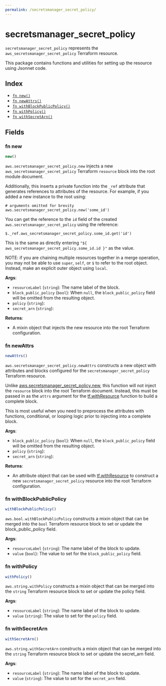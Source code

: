 ```yaml
---
permalink: /secretsmanager_secret_policy/
---
```


# secretsmanager_secret_policy

`secretsmanager_secret_policy` represents the `aws_secretsmanager_secret_policy` Terraform resource.



This package contains functions and utilities for setting up the resource using Jsonnet code.


## Index

* [`fn new()`](#fn-new)
* [`fn newAttrs()`](#fn-newattrs)
* [`fn withBlockPublicPolicy()`](#fn-withblockpublicpolicy)
* [`fn withPolicy()`](#fn-withpolicy)
* [`fn withSecretArn()`](#fn-withsecretarn)

## Fields

### fn new

```ts
new()
```


`aws.secretsmanager_secret_policy.new` injects a new `aws_secretsmanager_secret_policy` Terraform `resource`
block into the root module document.

Additionally, this inserts a private function into the `_ref` attribute that generates references to attributes of the
resource. For example, if you added a new instance to the root using:

    # arguments omitted for brevity
    aws.secretsmanager_secret_policy.new('some_id')

You can get the reference to the `id` field of the created `aws.secretsmanager_secret_policy` using the reference:

    $._ref.aws_secretsmanager_secret_policy.some_id.get('id')

This is the same as directly entering `"${ aws_secretsmanager_secret_policy.some_id.id }"` as the value.

NOTE: if you are chaining multiple resources together in a merge operation, you may not be able to use `super`, `self`,
or `$` to refer to the root object. Instead, make an explicit outer object using `local`.

**Args**:
  - `resourceLabel` (`string`): The name label of the block.
  - `block_public_policy` (`bool`):  When `null`, the `block_public_policy` field will be omitted from the resulting object.
  - `policy` (`string`): 
  - `secret_arn` (`string`): 

**Returns**:
- A mixin object that injects the new resource into the root Terraform configuration.


### fn newAttrs

```ts
newAttrs()
```


`aws.secretsmanager_secret_policy.newAttrs` constructs a new object with attributes and blocks configured for the `secretsmanager_secret_policy`
Terraform resource.

Unlike [aws.secretsmanager_secret_policy.new](#fn-secretsmanager_secret_policynew), this function will not inject the `resource`
block into the root Terraform document. Instead, this must be passed in as the `attrs` argument for the
[tf.withResource](https://github.com/tf-libsonnet/core/tree/main/docs#fn-withresource) function to build a complete block.

This is most useful when you need to preprocess the attributes with functions, conditional, or looping logic prior to
injecting into a complete block.

**Args**:
  - `block_public_policy` (`bool`):  When `null`, the `block_public_policy` field will be omitted from the resulting object.
  - `policy` (`string`): 
  - `secret_arn` (`string`): 

**Returns**:
  - An attribute object that can be used with [tf.withResource](https://github.com/tf-libsonnet/core/tree/main/docs#fn-withresource) to construct a new `secretsmanager_secret_policy` resource into the root Terraform configuration.


### fn withBlockPublicPolicy

```ts
withBlockPublicPolicy()
```

`aws.bool.withBlockPublicPolicy` constructs a mixin object that can be merged into the `bool`
Terraform resource block to set or update the block_public_policy field.



**Args**:
  - `resourceLabel` (`string`): The name label of the block to update.
  - `value` (`bool`): The value to set for the `block_public_policy` field.


### fn withPolicy

```ts
withPolicy()
```

`aws.string.withPolicy` constructs a mixin object that can be merged into the `string`
Terraform resource block to set or update the policy field.



**Args**:
  - `resourceLabel` (`string`): The name label of the block to update.
  - `value` (`string`): The value to set for the `policy` field.


### fn withSecretArn

```ts
withSecretArn()
```

`aws.string.withSecretArn` constructs a mixin object that can be merged into the `string`
Terraform resource block to set or update the secret_arn field.



**Args**:
  - `resourceLabel` (`string`): The name label of the block to update.
  - `value` (`string`): The value to set for the `secret_arn` field.
